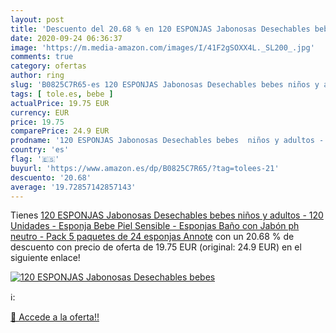 ```yaml
---
layout: post
title: 'Descuento del 20.68 % en 120 ESPONJAS Jabonosas Desechables bebes'
date: 2020-09-24 06:36:37
image: 'https://m.media-amazon.com/images/I/41F2gSOXX4L._SL200_.jpg'
comments: true
category: ofertas
author: ring
slug: 'B0825C7R65-es 120 ESPONJAS Jabonosas Desechables bebes niños y adultos -...'
tags: [ tole.es, bebe ]
actualPrice: 19.75 EUR
currency: EUR
price: 19.75
comparePrice: 24.9 EUR
prodname: '120 ESPONJAS Jabonosas Desechables bebes  niños y adultos - 120 Unidades - Esponja Bebe Piel Sensible - Esponjas Baño con Jabón ph neutro - Pack 5 paquetes de 24 esponjas Annote'
country: 'es'
flag: '🇪🇸'
buyurl: 'https://www.amazon.es/dp/B0825C7R65/?tag=tolees-21'
descuento: '20.68'
average: '19.72857142857143'
---
```


Tienes [120 ESPONJAS Jabonosas Desechables bebes  niños y adultos - 120 Unidades - Esponja Bebe Piel Sensible - Esponjas Baño con Jabón ph neutro - Pack 5 paquetes de 24 esponjas Annote](https://www.amazon.es/dp/B0825C7R65/?tag=tolees-21) con un 20.68 % de descuento con precio de oferta de 19.75 EUR (original: 24.9 EUR) en el siguiente enlace!

[![120 ESPONJAS Jabonosas Desechables bebes](https://m.media-amazon.com/images/I/41F2gSOXX4L._SL200_.jpg)](https://www.amazon.es/dp/B0825C7R65/?tag=tolees-21)

ℹ️:


[🛒 Accede a la oferta!!](https://www.amazon.es/dp/B0825C7R65/?tag=tolees-21)
